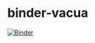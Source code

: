 # binder-vacua

[![Binder](https://mybinder.org/badge_logo.svg)](https://mybinder.org/v2/gh/vmmhep/binder-vacua/tree/main/HEAD)
